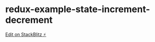 # redux-example-state-increment-decrement

[Edit on StackBlitz ⚡️](https://stackblitz.com/edit/stackblitz-starters-f32fqv)